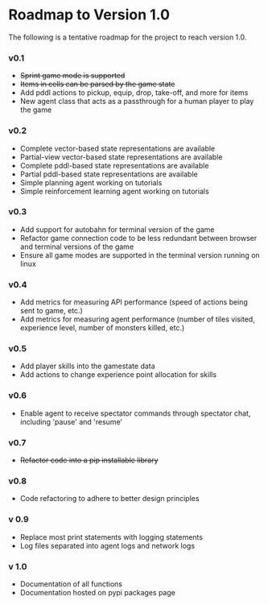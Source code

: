 # Roadmap to Version 1.0 

The following is a tentative roadmap for the project to reach version 1.0.

### v0.1
*  ~~Sprint game mode is supported~~
*  ~~Items in cells can be parsed by the game state~~
*  Add pddl actions to pickup, equip, drop, take-off, and more for items
*  New agent class that acts as a passthrough for a human player to play the game 

### v0.2 
*  Complete vector-based state representations are available
*  Partial-view vector-based state representations are available
*  Complete pddl-based state representations are available
*  Partial pddl-based state representations are available
*  Simple planning agent working on tutorials
*  Simple reinforcement learning agent working on tutorials

### v0.3
*  Add support for autobahn for terminal version of the game
*  Refactor game connection code to be less redundant between browser and terminal versions of the game
*  Ensure all game modes are supported in the terminal version running on linux

### v0.4
*  Add metrics for measuring API performance (speed of actions being sent to game, etc.)
*  Add metrics for measuring agent performance (number of tiles visited, experience level, number of monsters killed, etc.)

### v0.5
*  Add player skills into the gamestate data
*  Add actions to change experience point allocation for skills 

### v0.6 
*  Enable agent to receive spectator commands through spectator chat, including 'pause' and 'resume'

### v0.7
*  ~~Refactor code into a pip installable library~~

### v0.8
*  Code refactoring to adhere to better design principles

### v 0.9
*  Replace most print statements with logging statements
*  Log files separated into agent logs and network logs

### v 1.0
*  Documentation of all functions
*  Documentation hosted on pypi packages page
 
